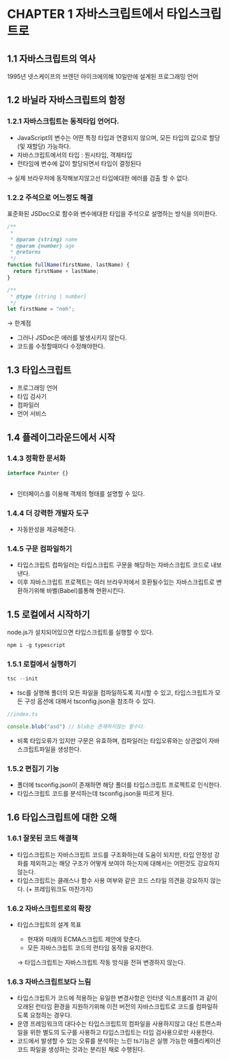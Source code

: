 # CHAPTER 1 자바스크립트에서 타입스크립트로

## 1.1 자바스크립트의 역사

1995년 넷스케이프의 브렌던 아이크에의해 10일만에 설계된 프로그래밍 언어

## 1.2 바닐라 자바스크립트의 함정

### 1.2.1 자바스크립트는 동적타입 언어다.

- JavaScript의 변수는 어떤 특정 타입과 연결되지 않으며, 모든 타입의 값으로 할당 (및 재할당) 가능하다.
- 자바스크립트에서의 타입 : 원시타입, 객체타입
- 런타임에 변수에 값이 할당되면서 타입이 결정된다

→ 실제 브라우저에 동작해보지않고선 타입에대한 에러를 검출 할 수 없다.

### 1.2.2 주석으로 어느정도 해결

표준화된 JSDoc으로 함수와 변수에대한 타입을 주석으로 설명하는 방식을 의미한다.

```jsx
/**
 *
 * @param {string} name
 * @param {number} age
 * @returns
 */
function fullName(firstName, lastName) {
  return firstName + lastName;
}

/**
 * @type {string | number}
 */
let firstName = "noh";
```

→ 한계점

- 그러나 JSDoc은 에러를 발생시키지 않는다.
- 코드를 수정할때마다 수정해야한다.

## 1.3 타입스크립트

- 프로그래밍 언어
- 타입 검사기
- 컴파일러
- 언어 서비스

## 1.4 플레이그라운드에서 시작

### 1.4.3 정확한 문서화

```jsx
interface Painter {}
	
```

- 인터페이스를 이용해 객체의 형태를 설명할 수 있다.

### 1.4.4 더 강력한 개발자 도구

- 자동완성을 제공해준다.

### 1.4.5 구문 컴파일하기

- 타입스크립트 컴파일러는 타입스크립트 구문을 해당하는 자바스크립트 코드로 내보낸다.
- 이후 자바스크립트 프로젝트는 여러 브라우저에서 호환될수있는 자바스크립트로 변환하기위해 바벨(Babel)를통해 현환시킨다.

## 1.5 로컬에서 시작하기

node.js가 설치되어있으면 타입스크립트를 실행할 수 있다.

```jsx
npm i -g typescript
```

### 1.5.1 로컬에서 실행하기

```jsx
tsc --init
```

- tsc를 실행해 폴더의 모든 파일을 컴파일하도록 지시할 수 있고, 타입스크립트가 모든 구성 옵션에 대해서 tsconfig.json을 참조하 수 있다.

```jsx
//index.ts

console.blub("asd") // blub는 존재하지않는 함수다.
```

- 비록 타입오류가 있지만 구문은 유효하며, 컴파일러는 타입오류와는 상관없이 자바스크립트파일을 생성한다.

### 1.5.2 편집기 기능

- 폴더에 tsconfig.json이 존재하면  해당 폴더를 타입스크립트 프로젝트로 인식한다.
- 타입스크립트 코드를 분석하는데 tsconfig.json을 따르게 된다.

## 1.6 타입스크립트에 대한 오해

### 1.6.1 잘못된 코드 해결책

- 타입스크립트는 자바스크립트 코드를 구조화하는데 도움이 되지만, 타입 안정성 강화를 제외하고는 해당 구조가 어떻게 보여야 하는지에 대해서는 어떤것도 강요하지 않는다.
- 타입스크립트는 클래스나 함수 사용 여부와 같은 코드 스타일 의견을 강요하지 않는다. (+ 프레임워크도 마찬가지)

### 1.6.2 자바스크립트로의 확장

- 타입스크립트의 설계 목표
    - 현재와 미래의 ECMA스크립트 제안에 맞춘다.
    - 모든 자바스크립트  코드의 런타임  동작을 유지한다.
    
    → 타입스크립트는 자바스크립트 작동 방식을 전혀 변경하지 않는다.
    

### 1.6.3 자바스크립트보다 느림

- 타입스크립트가 코드에 적용하는 유일한 변경사항은 인터넷 익스프롤러11 과 같이 오래된 런타임 환경을 지원하기위해 이전 버전의 자바스크립트로 코드를 컴파일하도록 요청하는 경우다.
- 운영 프레임워크의 대다수는 타입스크립트의 컴파일을 사용하지않고 대신 트랜스파일을 위한 별도의 도구를 사용하고 타입스크립트는 타입 검사용으로만 사용한다.
- 코드에서 발생할 수 있는 오류를 분석하는 느린 ts기능은 실행 가능한 애플리케이션 코드 파일을 생성하는 것과는 분리된 채로 수행된다.